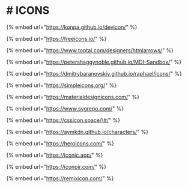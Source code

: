 # \# ICONS

{% embed url="https://konpa.github.io/devicon/" %}

{% embed url="https://freeicons.io/" %}

{% embed url="https://www.toptal.com/designers/htmlarrows/" %}

{% embed url="https://petershaggynoble.github.io/MDI-Sandbox/" %}

{% embed url="https://dmitrybaranovskiy.github.io/raphael/icons/" %}

{% embed url="https://simpleicons.org/" %}

{% embed url="https://materialdesignicons.com/" %}

{% embed url="https://www.svgrepo.com/" %}

{% embed url="https://cssicon.space/\#/" %}

{% embed url="https://aymkdn.github.io/characters/" %}

{% embed url="https://heroicons.com/" %}

{% embed url="https://iconic.app/" %}

{% embed url="https://iconoir.com/" %}

{% embed url="https://remixicon.com/" %}

